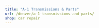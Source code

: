```yaml
---
title: "A-1 Transmissions & Parts"
url: /denver/a-1-transmissions-and-parts/
shop: car repair
---
```

